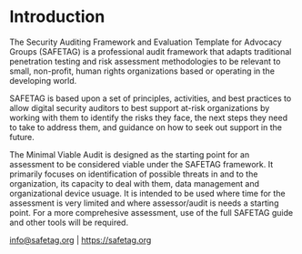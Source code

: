 # Introduction

The Security Auditing Framework and Evaluation Template for Advocacy Groups (SAFETAG) is a professional audit framework that adapts traditional penetration testing and risk assessment methodologies to be relevant to small, non-profit, human rights organizations based or operating in the developing world.

SAFETAG is based upon a set of principles, activities, and best practices to allow digital security auditors to best support at-risk organizations by working with them to identify the risks they face, the next steps they need to take to address them, and guidance on how to seek out support in the future.

The Minimal Viable Audit is designed as the starting point for an assessment to be considered viable under the SAFETAG framework. It primarily focuses on identification of possible threats in and to the organization, its capacity to deal with them, data management and organizational device usuage. It is intended to be used where time for the assessment is very limited and where assessor/audit is needs a starting point. 
For a more comprehesive assessment, use of the full SAFETAG guide and other tools will be required.

info@safetag.org | https://safetag.org
